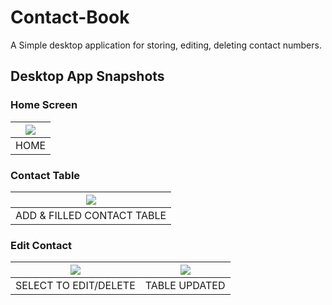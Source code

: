 ﻿# Contact-Book
 
 A Simple desktop application for storing, editing, deleting contact numbers.
 
## Desktop App Snapshots

### Home Screen
| <img src="https://user-images.githubusercontent.com/70365178/168467596-58a519ac-3235-4d63-9180-2d2bc72602a8.png"> | 
| :----------------------------------------------: |
| HOME |


### Contact Table
| <img src="https://user-images.githubusercontent.com/70365178/168467927-2b724fef-0f6a-4539-9ca4-dae99d631109.png"> | 
| :----------------------------------------------: |
| ADD & FILLED CONTACT TABLE |


### Edit Contact
| <img src="https://user-images.githubusercontent.com/70365178/168468061-0acf7e58-6ec8-45a8-bbd0-cf04a0b8962a.png"> | <img src="https://user-images.githubusercontent.com/70365178/168468064-4a850e1e-127f-4f78-a7d3-4045bf77d1e1.png"> | 
| :----------------------------------------------: | :--------------------------------------------: |
| SELECT TO EDIT/DELETE | TABLE UPDATED |
